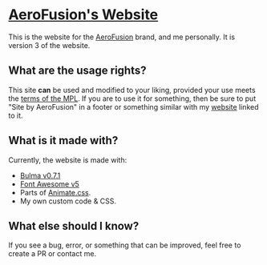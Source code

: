 # [AeroFusion's Website](https://aerofusion.net)

This is the website for the [AeroFusion](https://aerofusion.net) brand, and me personally. It is version 3 of the website.

## What are the usage rights?

This site **__can__** be used and modified to your liking, provided your use meets the [terms of the MPL](LICENSE.md).
If you are to use it for something, then be sure to put "Site by AeroFusion" in a footer or something similar with my [website](https://aerofusion.net) linked to it.

## What is it made with?

Currently, the website is made with:

* [Bulma v0.7.1](https://bulma.io/)
* [Font Awesome v5](https://fontawesome.com/)
* Parts of [Animate.css](https://daneden.github.io/animate.css/).
* My own custom code & CSS.

## What else should I know?

If you see a bug, error, or something that can be improved, feel free to create a PR or contact me.
